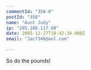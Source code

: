 ```yaml
---
commentId: "358-0"
postId: "358"
name: "Aunt Judy"
ip: "205.188.117.68"
date: 2005-12-27T18:42:34.000Z
email: "Jac7346@aol.com"

---
```

<p>So do the pounds!</p>